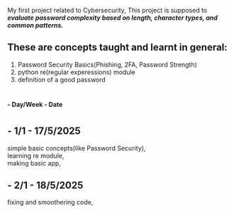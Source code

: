 My first project related to Cybersecurity, 
This project is supposed to ***evaluate password complexity based on length, character types, and common patterns.***
##
## These are concepts taught and learnt in general:
1. Password Security Basics(Phishing, 2FA, Password Strength) 
2. python re(regular experessions) module  
3. definition of a good password

#
 __- Day/Week - Date__
 #

  ## - 1/1 - 17/5/2025
  simple basic concepts(like Password Security),  
  learning re module,  
  making basic app,

  ## - 2/1 - 18/5/2025
  fixing and smoothering code,  
  
  
